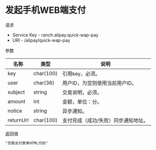 # 发起手机WEB端支付

请求
- Service Key - ranch.alipay.quick-wap-pay
- URI - /alipay/quick-wap-pay

参数

|名称|类型|说明|
|---|---|---|
|key|char(100)|引用key，必须。|
|user|char(36)|用户ID，为空则使用当前用户ID。|
|subject|string|交易说明，必须。|
|amount|int|金额，单位：分。|
|notice|string|异步通知。|
|returnUrl|char(100)|支付完成（成功/失败）同步通知地址。|

返回值
```html
"页面支付表单HTML代码"
```
